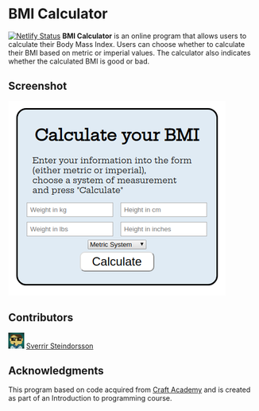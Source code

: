 BMI Calculator
==============

[![Netlify Status](https://api.netlify.com/api/v1/badges/f0eca919-604d-41c2-9158-a070cf61de31/deploy-status)](https://app.netlify.com/sites/shs-bmicalculator/deploys)
**BMI Calculator** is an online program that allows users to calculate their Body Mass Index. Users can choose whether to calculate their BMI based on metric or imperial values. The calculator also indicates whether the calculated BMI is good or bad.

## Screenshot
![](https://raw.githubusercontent.com/shsteindorsson/shsteindorsson.github.io/master/images/bmi_calc_interface.png)

## Contributors
![](https://raw.githubusercontent.com/shsteindorsson/shsteindorsson.github.io/master/images/8bit_shs_icon.png) [Sverrir Steindorsson](https://github.com/shsteindorsson)

## Acknowledgments
This program based on code acquired from [Craft Academy](https://www.craftacademy.se/) and is created as part of an Introduction to programming course.
